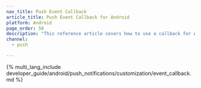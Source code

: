 ```yaml
---
nav_title: Push Event Callback
article_title: Push Event Callback for Android
platform: Android
page_order: 50
description: "This reference article covers how to use a callback for Android push events."
channel:
  - push

---
```


{% multi_lang_include developer_guide/android/push_notifications/customization/event_callback.md %}
